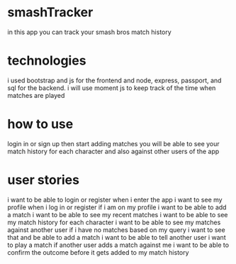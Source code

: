# smashTracker
 in this app you can track your smash bros match history 
 
# technologies 
i used bootstrap and js for the frontend and node, express, passport, and sql for the backend. i will use moment js to keep track of the time when matches are played

# how to use
login in or sign up then start adding matches
you will be able to see your match history for each character and also against other users of the app

# user stories
i want to be able to login or register when i enter the app
i want to see my profile when i log in or register
if i am on my profile i want to be able to add a match
i want to be able to see my recent matches
i want to be able to see my match history for each character 
i want to be able to see my matches against another user
if i have no matches based on my query i want to see that and be able to add a match
i want to be able to tell another user i want to play a match 
if another user adds a match against me i want to be able to confirm the outcome before it gets added to my match history

